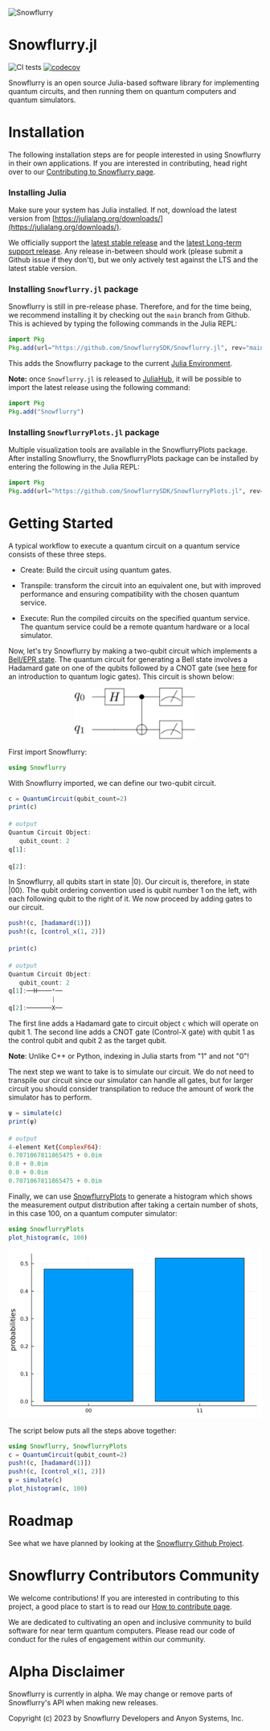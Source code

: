 ![Snowflurry](https://repository-images.githubusercontent.com/441460066/2ba724da-60e9-46a6-aa83-9df5891ea783)

# Snowflurry.jl

![CI tests](https://github.com/SnowflurrySDK/Snowflurry.jl/actions/workflows/CI.yml/badge.svg)
[![codecov](https://codecov.io/gh/SnowflurrySDK/Snowflurry.jl/branch/main/graph/badge.svg?token=OB65YO307L)](https://codecov.io/gh/SnowflurrySDK/Snowflurry.jl)

Snowflurry is an open source Julia-based software library for implementing quantum circuits, and then running them on quantum computers and quantum simulators.

# Installation

The following installation steps are for people interested in using Snowflurry in their own applications. If you are interested in contributing, head right over to our [Contributing to Snowflurry page](./CONTRIBUTING.md).

### Installing Julia

Make sure your system has Julia installed. If not, download the latest version from [https://julialang.org/downloads/](https://julialang.org/downloads/).

We officially support the [latest stable release](https://julialang.org/downloads/#current_stable_release) and the [latest Long-term support release](https://julialang.org/downloads/#long_term_support_release). Any release in-between should work (please submit a Github issue if they don't), but we only actively test against the LTS and the latest stable version.

### Installing `Snowflurry.jl` package
Snowflurry is still in pre-release phase. Therefore, and for the time being, we recommend installing it by checking out the `main` branch from Github. This is achieved by typing the following commands in the Julia REPL:

```julia
import Pkg
Pkg.add(url="https://github.com/SnowflurrySDK/Snowflurry.jl", rev="main")
```
This adds the Snowflurry package to the current [Julia Environment](https://pkgdocs.julialang.org/v1/environments/).

**Note:** once `Snowflurry.jl` is released to [JuliaHub](https://https://juliahub.com/), it will be possible to import the latest release using the following command:
```julia
import Pkg
Pkg.add("Snowflurry")
```

### Installing `SnowflurryPlots.jl` package


Multiple visualization tools are available in the SnowflurryPlots package. After installing
Snowflurry, the SnowflurryPlots package can be installed by entering the following in the
Julia REPL:
```julia
import Pkg
Pkg.add(url="https://github.com/SnowflurrySDK/SnowflurryPlots.jl", rev="main")
```

# Getting Started

A typical workflow to execute a quantum circuit on a quantum service consists of these three steps.

- Create: Build the circuit using quantum gates.

- Transpile: transform the circuit into an equivalent one, but with improved performance and ensuring compatibility with the chosen quantum service.

- Execute: Run the compiled circuits on the specified quantum service. The quantum service could be a remote quantum hardware or a local simulator.

Now, let's try Snowflurry by making a two-qubit circuit which implements a [Bell/EPR state](https://en.wikipedia.org/wiki/Bell_state). The quantum circuit for generating a Bell state involves a Hadamard gate on one of the qubits followed by a CNOT gate (see [here](https://en.wikipedia.org/wiki/Quantum_logic_gate) for an introduction to quantum logic gates). This circuit is shown below:

<div style="text-align: center;">
	<img
		src="./docs/src/images/bell_circuit.svg"
		title="Bell state generator circuit"
		width="240"
	/>
</div>

First import Snowflurry:

```julia
using Snowflurry
```

With Snowflurry imported, we can define our two-qubit circuit.

```julia
c = QuantumCircuit(qubit_count=2)
print(c)

# output
Quantum Circuit Object:
   qubit_count: 2
q[1]:

q[2]:
```

In Snowflurry, all qubits start in state $\left|0\right\rangle$. Our circuit is, therefore,  in state $\left|00\right\rangle$. The qubit ordering convention used is qubit number 1 on the left, with each following qubit to the right of it. We now proceed by adding gates to our circuit.

```julia
push!(c, [hadamard(1)])
push!(c, [control_x(1, 2)])

print(c)

# output
Quantum Circuit Object:
   qubit_count: 2
q[1]:──H────*──
            |
q[2]:───────X──
```

The first line adds a Hadamard gate to circuit object `c` which will operate on qubit 1. The second line adds a CNOT gate (Control-X gate) with qubit 1 as the control qubit and qubit 2 as the target qubit.

**Note**: Unlike C++ or Python, indexing in Julia starts from "1" and not "0"!

The next step we want to take is to simulate our circuit. We do not need to transpile our circuit since our simulator can handle all gates, but for larger circuit you should consider transpilation to reduce the amount of work the simulator has to perform.

```julia
ψ = simulate(c)
print(ψ)

# output
4-element Ket{ComplexF64}:
0.7071067811865475 + 0.0im
0.0 + 0.0im
0.0 + 0.0im
0.7071067811865475 + 0.0im
```

Finally, we can use [SnowflurryPlots](https://github.com/SnowflurrySDK/SnowflurryPlots.jl) to generate a histogram which shows the measurement
output distribution after taking a certain number of shots, in this case 100, on a quantum
computer simulator:

```julia
using SnowflurryPlots
plot_histogram(c, 100)
```

<div style="text-align: center;">
	<img
		src="./docs/src/assets/index/index_histogram.png"
		title="Bell state generator circuit"
		width="520
		"
	/>
</div>

The script below puts all the steps above together:

```julia
using Snowflurry, SnowflurryPlots
c = QuantumCircuit(qubit_count=2)
push!(c, [hadamard(1)])
push!(c, [control_x(1, 2)])
ψ = simulate(c)
plot_histogram(c, 100)
```

# Roadmap

See what we have planned by looking at the [Snowflurry Github Project](https://github.com/orgs/SnowflurrySDK/projects/8).

# Snowflurry Contributors Community

We welcome contributions! If you are interested in contributing to this project, a good place to start is to read our [How to contribute page](./CONTRIBUTING.md).

We are dedicated to cultivating an open and inclusive community to build software for near term quantum computers. Please read our code of conduct for the rules of engagement within our community.

# Alpha Disclaimer

Snowflurry is currently in alpha. We may change or remove parts of Snowflurry's API when making new releases.

Copyright (c) 2023 by Snowflurry Developers and Anyon Systems, Inc.
